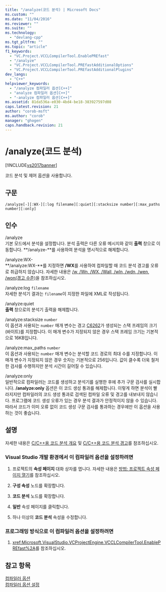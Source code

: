 ```yaml
---
title: "/analyze(코드 분석) | Microsoft Docs"
ms.custom: ""
ms.date: "11/04/2016"
ms.reviewer: ""
ms.suite: ""
ms.technology: 
  - "devlang-cpp"
ms.tgt_pltfrm: ""
ms.topic: "article"
f1_keywords: 
  - "VC.Project.VCCLCompilerTool.EnablePREfast"
  - "/analyze"
  - "VC.Project.VCCLCompilerTool.PREfastAdditionalOptions"
  - "VC.Project.VCCLCompilerTool.PREfastAdditionalPlugins"
dev_langs: 
  - "C++"
helpviewer_keywords: 
  - "/analyze 컴파일러 옵션[C++]"
  - "analyze 컴파일러 옵션[C++]"
  - "-analyze 컴파일러 옵션[C++]"
ms.assetid: 81da536a-e030-4bd4-be18-383927597d08
caps.latest.revision: 21
author: "corob-msft"
ms.author: "corob"
manager: "ghogen"
caps.handback.revision: 21
---
```

# /analyze(코드 분석)
[!INCLUDE[vs2017banner](../../assembler/inline/includes/vs2017banner.md)]

코드 분석 및 제어 옵션을 사용합니다.  
  
## 구문  
  
```  
/analyze[-][:WX-][:log filename][:quiet][:stacksize number][:max_paths number][:only]  
```  
  
## 인수  
 \/analyze  
 기본 모드에서 분석을 설정합니다.  분석 출력은 다른 오류 메시지와 같이 **출력** 창으로 이동합니다.  **\/analyze\-**를 사용하여 분석을 명시적으로 해제합니다.  
  
 \/analyze:WX\-  
 **\/analyze:WX\-**를 지정하면 **\/WX**를 사용하여 컴파일할 때 코드 분석 경고를 오류로 취급하지 않습니다.  자세한 내용은 [\/w, \/Wn, \/WX, \/Wall, \/wln, \/wdn, \/wen, \/won\(경고 수준\)](../../build/reference/compiler-option-warning-level.md)을 참조하십시오.  
  
 \/analyze:log `filename`  
 자세한 분석기 결과는 `filename`이 지정한 파일에 XML로 작성됩니다.  
  
 \/analyze:quiet  
 **출력** 창으로의 분석기 출력을 해제합니다.  
  
 \/analyze:stacksize `number`  
 이 옵션과 사용되는 `number` 매개 변수는 경고 [C6262](../Topic/C6262.md)가 생성되는 스택 프레임의 크기\(바이트\)를 지정합니다.  이 매개 변수가 지정되지 않은 경우 스택 프레임 크기는 기본적으로 16KB입니다.  
  
 \/analyze:max\_paths `number`  
 이 옵션과 사용되는 `number` 매개 변수는 분석할 코드 경로의 최대 수를 지정합니다.  이 매개 변수가 지정되지 않은 경우 숫자는 기본적으로 256입니다.  값이 클수록 더욱 철저한 검사를 수행하지만 분석 시간이 길어질 수 있습니다.  
  
 \/analyze:only  
 일반적으로 컴파일러는 코드를 생성하고 분석기를 실행한 후에 추가 구문 검사를 실시합니다.  **\/analyze:only** 옵션은 이 코드 생성 통과를 해제합니다. 이렇게 하면 분석이 빨라지지만 컴파일러의 코드 생성 통과로 검색된 컴파일 오류 및 경고를 내보내지 않습니다.  프로그램에 코드 생성 오류가 있는 경우 분석 결과가 안정적이지 않을 수 있습니다. 따라서 코드가 이미 오류 없이 코드 생성 구문 검사를 통과하는 경우에만 이 옵션을 사용하는 것이 좋습니다.  
  
## 설명  
 자세한 내용은 [C\/C\+\+용 코드 분석 개요](../Topic/Code%20Analysis%20for%20C-C++%20Overview.md) 및 [C\/C\+\+용 코드 분석 경고](../Topic/Code%20Analysis%20for%20C-C++%20Warnings.md)를 참조하십시오.  
  
### Visual Studio 개발 환경에서 이 컴파일러 옵션을 설정하려면  
  
1.  프로젝트의 **속성 페이지** 대화 상자를 엽니다.  자세한 내용은 [방법: 프로젝트 속성 페이지 열기](../../misc/how-to-open-project-property-pages.md)를 참조하십시오.  
  
2.  **구성 속성** 노드를 확장합니다.  
  
3.  **코드 분석** 노드를 확장합니다.  
  
4.  **일반** 속성 페이지를 클릭합니다.  
  
5.  하나 이상의 **코드 분석** 속성을 수정합니다.  
  
### 프로그래밍 방식으로 이 컴파일러 옵션을 설정하려면  
  
1.  <xref:Microsoft.VisualStudio.VCProjectEngine.VCCLCompilerTool.EnablePREfast%2A>를 참조하십시오.  
  
## 참고 항목  
 [컴파일러 옵션](../../build/reference/compiler-options.md)   
 [컴파일러 옵션 설정](../../build/reference/setting-compiler-options.md)
